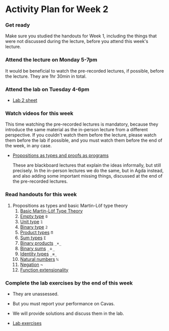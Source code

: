 # Activity Plan for Week 2

### Get ready

Make sure you studied the handouts for Week 1, including the things that were not discussed during the lecture, before you attend this week's lecture.

### Attend the lecture on Monday 5-7pm

It would be beneficial to watch the pre-recorded lectures, if possible, before the lecture. They are 1hr 30min in total.

### Attend the lab on Tuesday 4-6pm

 * [Lab 2 sheet](/files/LectureNotes/files/exercises/lab2.lagda.md)

### Watch videos for this week

This time watching the pre-recorded lectures is mandatory, because they introduce the same material as the in-person lecture from a different perspective. If you couldn't watch them before the lecture, please watch them before the lab if possible, and you must watch them before the end of the week, in any case.

 * [Propositions as types and proofs as programs](https://bham.cloud.panopto.eu/Panopto/Pages/Sessions/List.aspx?folderID=8f365e4d-c15a-46b7-985b-af9e010659f4)

   These are blackboard lectures that explain the ideas informally, but still precisely. In the in-person lectures we do the same, but in Agda instead, and also adding some important missing things, discussed at the end of the pre-recorded lectures.

### Read handouts for this week

 1. Propositions as types and basic Martin-Löf type theory
    1. [Basic Martin-Löf Type Theory](/files/LectureNotes/files/curry-howard.lagda.md)
    1. [Empty type](/files/LectureNotes/files/empty-type.lagda.md) `𝟘`
    1. [Unit type](/files/LectureNotes/files/unit-type.lagda.md) `𝟙`
    1. [Binary type](/files/LectureNotes/files/binary-type.lagda.md) `𝟚`
    1. [Product types](/files/LectureNotes/files/products.lagda.md) `Π`
    1. [Sum types](/files/LectureNotes/files/sums.lagda.md) `Σ`
    1. [Binary products](/files/LectureNotes/files/binary-products.lagda.md) `_×_`
    1. [Binary sums](/files/LectureNotes/files/binary-sums.lagda.md) `_∔_`
    1. [Identity types](/files/LectureNotes/files/identity-type.lagda.md) `_≡_`
    1. [Natural numbers](/files/LectureNotes/files/natural-numbers-type.lagda.md) `ℕ`
    1. [Negation](/files/LectureNotes/files/negation.lagda.md) `¬`
    1. [Function extensionality](/files/LectureNotes/files/function-extensionality.lagda.md)

### Complete the lab exercises by the end of this week

 * They are unassessed.

 * But you must report your performance on Cavas.

 * We will provide solutions and discuss them in the lab.

 * [Lab exercises](/files/LectureNotes/files/exercises/lab2.lagda.md)
